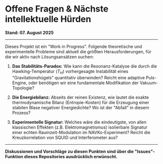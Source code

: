 # Offene Fragen & Nächste intellektuelle Hürden

**Stand: 07. August 2025**

---

Dieses Projekt ist ein "Work in Progress". Folgende theoretische und experimentelle Probleme sind aktuell die größten Herausforderungen, für die wir aktiv nach Lösungsansätzen suchen:

1.  **Das Stabilitäts-Paradox:** Wie kann die Resonanz-Katalyse die durch die Hawking-Temperatur ($T_H$) vorhergesagte Instabilität eines "Gravitationshügels" quantitativ überwinden? Reicht eine adaptive Puls-Engine, oder benötigen wir eine fundamentale Modifikation der Vakuum-Topologie?

2.  **Die Energiebilanz:** Abseits der reinen Existenz, wie lautet die exakte thermodynamische Bilanz (Entropie-Kosten) für die Erzeugung einer stabilen Blase negativer Energiedichte? Wo ist der "Abfall" in diesem Prozess?

3.  **Experimentelle Signatur:** Welches wäre die eindeutigste, von allen klassischen Effekten (z.B. Elektromagnetismus) isolierbare Signatur einer echten Raumzeit-Modulation im NAVKo-Experiment? Reicht die Kreuzkorrelation von SQUID und Interferometer aus?

---

**Diskussionen und Vorschläge zu diesen Punkten sind über die "Issues"-Funktion dieses Repositories ausdrücklich erwünscht.**
